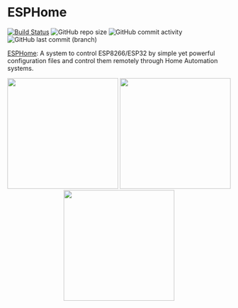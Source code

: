 # ESPHome

[![Build Status](https://drone.theautomation.nl/api/badges/theautomation/esphome/status.svg)](https://drone.theautomation.nl/theautomation/esphome)
![GitHub repo size](https://img.shields.io/github/repo-size/theautomation/esphome?logo=Github)
![GitHub commit activity](https://img.shields.io/github/commit-activity/y/theautomation/esphome?logo=github)
![GitHub last commit (branch)](https://img.shields.io/github/last-commit/theautomation/esphome/main?logo=github)

[ESPHome](https://dsmr-reader.readthedocs.io/en/latest/explained/about.html/): A system to control ESP8266/ESP32 by simple yet powerful configuration files and control them remotely through Home Automation systems.

<p align="center">
<img src="https://github.com/theautomation/esphome/blob/2a289d9f9c122afd6913e88e463eef0e2d4a3db3/pictures/ventilation.jpg" width="250">
<img src="https://github.com/theautomation/esphome/blob/6912fcaee0e19b439a981cf7a691a764c871f43f/pictures/kitchen_lock.jpg" width="250">
<img src="https://github.com/theautomation/esphome/blob/518ff39a7688c0e985fa9236870272aef7031d4c/pictures/watermeter.jpg" width="250">
</p>

